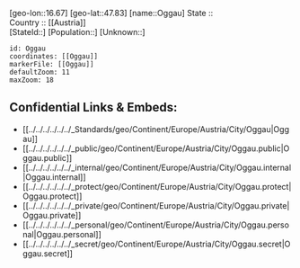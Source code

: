 ﻿---
location: [47.83,16.67] 
mapzoom: [7,12] 
mapmarker: city 
type: City
tags:
- geo/City


SpocWebEntityId: 33076
isDeleted: false
confidential: public

---
[geo-lon::16.67] 
[geo-lat::47.83] 
[name::Oggau] 
State ::  
Country :: [[Austria]]  
[StateId::] 
[Population::] 
[Unknown::] 


```leaflet
id: Oggau
coordinates: [[Oggau]] 
markerFile: [[Oggau]] 
defaultZoom: 11 
maxZoom: 18
```


## Confidential Links & Embeds: 
- [[../../../../../../_Standards/geo/Continent/Europe/Austria/City/Oggau|Oggau]] 
- [[../../../../../../_public/geo/Continent/Europe/Austria/City/Oggau.public|Oggau.public]] 
- [[../../../../../../_internal/geo/Continent/Europe/Austria/City/Oggau.internal|Oggau.internal]] 
- [[../../../../../../_protect/geo/Continent/Europe/Austria/City/Oggau.protect|Oggau.protect]] 
- [[../../../../../../_private/geo/Continent/Europe/Austria/City/Oggau.private|Oggau.private]] 
- [[../../../../../../_personal/geo/Continent/Europe/Austria/City/Oggau.personal|Oggau.personal]] 
- [[../../../../../../_secret/geo/Continent/Europe/Austria/City/Oggau.secret|Oggau.secret]] 
